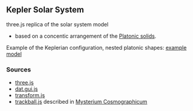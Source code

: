 Kepler Solar System
----------------------------------------------------------------------------------
three.js replica of the solar system model 
- based on a concentic arrangement of the [Platonic solids](https://en.wikipedia.org/wiki/Platonic_solid).

Example of the Keplerian configuration, nested platonic shapes:
[example model](http://13.91.141.66/)

### Sources
 * [three.js](https://threejs.org/)
 * [dat.gui.js](https://github.com/dataarts/dat.gui)
 * [transform.js](https://threejs.org/docs/#examples/en/controls/TransformControls)
 * [trackball.js](https://threejs.org/docs/#examples/en/controls/TrackballControls)
described in [Mysterium Cosmographicum](https://en.wikipedia.org/wiki/Mysterium_Cosmographicum)


